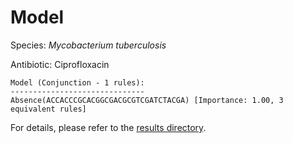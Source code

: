 
# Model

Species: *Mycobacterium tuberculosis*

Antibiotic: Ciprofloxacin

```
Model (Conjunction - 1 rules):
------------------------------
Absence(ACCACCCGCACGGCGACGCGTCGATCTACGA) [Importance: 1.00, 3 equivalent rules]

```

For details, please refer to the [results directory](../../../../../results/scm_b/mycobacterium%20tuberculosis/ciprofloxacin/repeat_3/).

